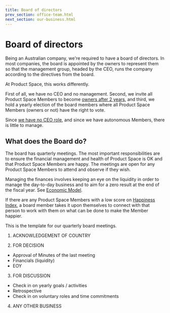 ```yaml
---
title: Board of directors
prev_section: office-team.html
next_section: our-business.html
---
```


Board of directors
==================

Being an Australian company, we're required to have a board of directors. In most companies, the board is appointed by the owners to represent them so that the management group, headed by the CEO, runs the company according to the directives from the board.

At Product Space, this works differently. 

First of all, we have no CEO and no management. Second, we invite all Product Space Members to become [owners after 2 years](ownership-model.html), and third, we hold a yearly election of the board members where all Product Space Members (owners or not) have the right to vote. 

Since [we have no CEO role](decisions.html), and since we have autonomous Members, there is little to manage.

What does the Board do?
-----------------------

The board has quarterly meetings. The most important responsibilities are to ensure the financial management and health of Product Space is OK and that Product Space Members are happy. The meetings are open for any Product Space Members to attend and observe if they wish.

Managing the finances involves keeping an eye on the liquidity in order to manage the day-to-day business and to aim for a zero result at the end of the fiscal year. See [Economic Model](economic-model.html).

If there are any Product Space Members with a low score on [Happiness Index](happiness-index.html), a board member takes it upon themselves to connect with that person to work with them on what can be done to make the Member happier.

This is the template for our quarterly board meetings.

1. ACKNOWLEDGEMENT OF COUNTRY

2. FOR DECISION
- Approval of Minutes of the last meeting			
- Financials (liquidity)
- EOY

3. FOR DISCUSSION
- Check in on yearly goals / activities
- Retrospective 
- Check in on voluntary roles and time commitments

4. ANY OTHER BUSINESS
